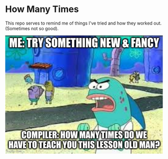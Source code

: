 # How Many Times

This repo serves to remind me of things I've tried and how they worked out. (Sometimes not so good).

![How Many Times](/assets/old-man.jpg)
